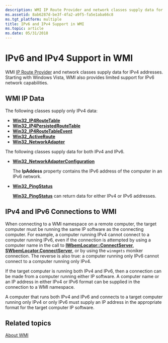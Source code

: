 ```yaml
---
description: WMI IP Route Provider and network classes supply data for IPv4 addresses. Starting with Windows Vista, WMI also provides limited support for IPv6 network capabilities.
ms.assetid: 8ab6287d-be3f-4fa2-a9f5-fa5e1aba66c8
ms.tgt_platform: multiple
title: IPv6 and IPv4 Support in WMI
ms.topic: article
ms.date: 05/31/2018
---
```


# IPv6 and IPv4 Support in WMI

WMI [IP Route Provider](/previous-versions/windows/desktop/wmiiprouteprov/ip-route-provider) and network classes supply data for IPv4 addresses. Starting with Windows Vista, WMI also provides limited support for IPv6 network capabilities.

## WMI IP Data

The following classes supply only IPv4 data:

-   [**Win32\_IP4RouteTable**](/previous-versions/windows/desktop/wmiiprouteprov/win32-ip4routetable)
-   [**Win32\_IP4PersistedRouteTable**](/previous-versions/windows/desktop/wmiiprouteprov/win32-ip4persistedroutetable)
-   [**Win32\_IP4RouteTableEvent**](/previous-versions/windows/desktop/wmiiprouteprov/win32-ip4routetableevent)
-   [**Win32\_ActiveRoute**](/previous-versions/windows/desktop/wmiiprouteprov/win32-activeroute)
-   [**Win32\_NetworkAdapter**](/windows/desktop/CIMWin32Prov/win32-networkadapter)

The following classes supply data for both IPv4 and IPv6.

-   [**Win32\_NetworkAdapterConfiguration**](/windows/desktop/CIMWin32Prov/win32-networkadapterconfiguration)

    The **IpAddess** property contains the IPv6 address of the computer in an IPv6 network.

-   [**Win32\_PingStatus**](/previous-versions/windows/desktop/wmipicmp/win32-pingstatus)

    [**Win32\_PingStatus**](/previous-versions/windows/desktop/wmipicmp/win32-pingstatus) can return data for either IPv4 or IPv6 addresses.

## IPv4 and IPv6 Connections to WMI

When connecting to a WMI namespace on a remote computer, the target computer must be running the same IP software as the connecting computer. For example, a computer running IPv4 cannot connect to a computer running IPv6, even if the connection is attempted by using a computer name in the call to [**IWbemLocator::ConnectServer**](/windows/desktop/api/Wbemcli/nf-wbemcli-iwbemlocator-connectserver), [**SWbemLocator.ConnectServer**](swbemlocator-connectserver.md), or by using the `winmgmts` moniker connection. The reverse is also true: a computer running only IPv6 cannot connect to a computer running only IPv4.

If the target computer is running both IPv4 and IPv6, then a connection can be made from a computer running either IP software. A computer name or an IP address in either IPv4 or IPv6 format can be supplied in the connection to a WMI namespace.

A computer that runs both IPv4 and IPv6 and connects to a target computer running only IPv4 or only IPv6 must supply an IP address in the appropriate format for the target computer IP software.

## Related topics

<dl> <dt>

[About WMI](about-wmi.md)
</dt> </dl>

 

 
